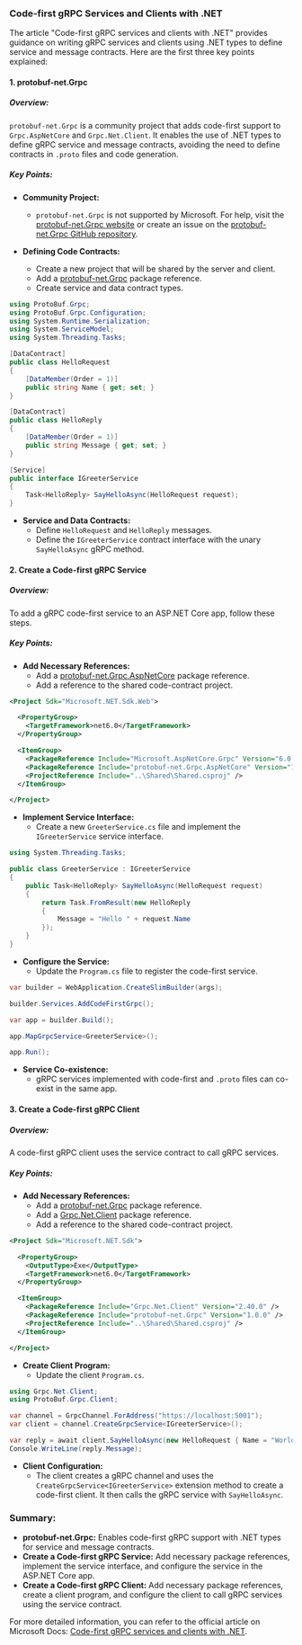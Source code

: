 ### Code-first gRPC Services and Clients with .NET

The article "Code-first gRPC services and clients with .NET" provides guidance on writing gRPC services and clients using .NET types to define service and message contracts. Here are the first three key points explained:

#### 1. protobuf-net.Grpc

##### Overview:
`protobuf-net.Grpc` is a community project that adds code-first support to `Grpc.AspNetCore` and `Grpc.Net.Client`. It enables the use of .NET types to define gRPC service and message contracts, avoiding the need to define contracts in `.proto` files and code generation.

##### Key Points:
- **Community Project:**
  - `protobuf-net.Grpc` is not supported by Microsoft. For help, visit the [protobuf-net.Grpc website](https://protobuf-net.github.io/protobuf-net.Grpc/) or create an issue on the [protobuf-net.Grpc GitHub repository](https://github.com/protobuf-net/protobuf-net.Grpc).

- **Defining Code Contracts:**
  - Create a new project that will be shared by the server and client.
  - Add a [protobuf-net.Grpc](https://www.nuget.org/packages/protobuf-net.Grpc) package reference.
  - Create service and data contract types.

```csharp name=Contracts.cs
using ProtoBuf.Grpc;
using ProtoBuf.Grpc.Configuration;
using System.Runtime.Serialization;
using System.ServiceModel;
using System.Threading.Tasks;

[DataContract]
public class HelloRequest
{
    [DataMember(Order = 1)]
    public string Name { get; set; }
}

[DataContract]
public class HelloReply
{
    [DataMember(Order = 1)]
    public string Message { get; set; }
}

[Service]
public interface IGreeterService
{
    Task<HelloReply> SayHelloAsync(HelloRequest request);
}
```

- **Service and Data Contracts:**
  - Define `HelloRequest` and `HelloReply` messages.
  - Define the `IGreeterService` contract interface with the unary `SayHelloAsync` gRPC method.

#### 2. Create a Code-first gRPC Service

##### Overview:
To add a gRPC code-first service to an ASP.NET Core app, follow these steps.

##### Key Points:
- **Add Necessary References:**
  - Add a [protobuf-net.Grpc.AspNetCore](https://www.nuget.org/packages/protobuf-net.Grpc.AspNetCore) package reference.
  - Add a reference to the shared code-contract project.

```xml name=GrpcGreeter.csproj
<Project Sdk="Microsoft.NET.Sdk.Web">

  <PropertyGroup>
    <TargetFramework>net6.0</TargetFramework>
  </PropertyGroup>

  <ItemGroup>
    <PackageReference Include="Microsoft.AspNetCore.Grpc" Version="6.0.0" />
    <PackageReference Include="protobuf-net.Grpc.AspNetCore" Version="1.0.0" />
    <ProjectReference Include="..\Shared\Shared.csproj" />
  </ItemGroup>

</Project>
```

- **Implement Service Interface:**
  - Create a new `GreeterService.cs` file and implement the `IGreeterService` service interface.

```csharp name=GreeterService.cs
using System.Threading.Tasks;

public class GreeterService : IGreeterService
{
    public Task<HelloReply> SayHelloAsync(HelloRequest request)
    {
        return Task.FromResult(new HelloReply
        {
            Message = "Hello " + request.Name
        });
    }
}
```

- **Configure the Service:**
  - Update the `Program.cs` file to register the code-first service.

```csharp name=Program.cs
var builder = WebApplication.CreateSlimBuilder(args);

builder.Services.AddCodeFirstGrpc();

var app = builder.Build();

app.MapGrpcService<GreeterService>();

app.Run();
```

- **Service Co-existence:**
  - gRPC services implemented with code-first and `.proto` files can co-exist in the same app.

#### 3. Create a Code-first gRPC Client

##### Overview:
A code-first gRPC client uses the service contract to call gRPC services.

##### Key Points:
- **Add Necessary References:**
  - Add a [protobuf-net.Grpc](https://www.nuget.org/packages/protobuf-net.Grpc) package reference.
  - Add a [Grpc.Net.Client](https://www.nuget.org/packages/Grpc.Net.Client) package reference.
  - Add a reference to the shared code-contract project.

```xml name=GrpcGreeterClient.csproj
<Project Sdk="Microsoft.NET.Sdk">

  <PropertyGroup>
    <OutputType>Exe</OutputType>
    <TargetFramework>net6.0</TargetFramework>
  </PropertyGroup>

  <ItemGroup>
    <PackageReference Include="Grpc.Net.Client" Version="2.40.0" />
    <PackageReference Include="protobuf-net.Grpc" Version="1.0.0" />
    <ProjectReference Include="..\Shared\Shared.csproj" />
  </ItemGroup>

</Project>
```

- **Create Client Program:**
  - Update the client `Program.cs`.

```csharp name=Program.cs
using Grpc.Net.Client;
using ProtoBuf.Grpc.Client;

var channel = GrpcChannel.ForAddress("https://localhost:5001");
var client = channel.CreateGrpcService<IGreeterService>();

var reply = await client.SayHelloAsync(new HelloRequest { Name = "World" });
Console.WriteLine(reply.Message);
```

- **Client Configuration:**
  - The client creates a gRPC channel and uses the `CreateGrpcService<IGreeterService>` extension method to create a code-first client. It then calls the gRPC service with `SayHelloAsync`.

### Summary:

- **protobuf-net.Grpc:** Enables code-first gRPC support with .NET types for service and message contracts.
- **Create a Code-first gRPC Service:** Add necessary package references, implement the service interface, and configure the service in the ASP.NET Core app.
- **Create a Code-first gRPC Client:** Add necessary package references, create a client program, and configure the client to call gRPC services using the service contract.

For more detailed information, you can refer to the official article on Microsoft Docs: [Code-first gRPC services and clients with .NET](https://docs.microsoft.com/en-us/aspnet/core/grpc/code-first).